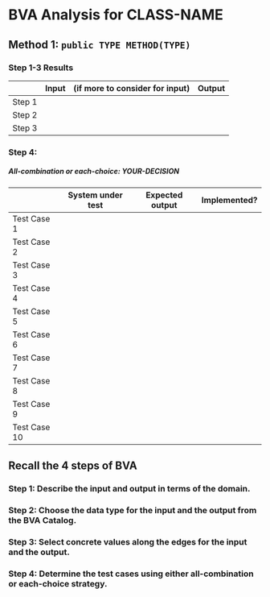 # BVA Analysis for CLASS-NAME

## Method 1: ```public TYPE METHOD(TYPE)```
### Step 1-3 Results
|        | Input | (if more to consider for input) | Output |
|--------|-------|---------------------------------|--------|
| Step 1 |       |                                 |        |
| Step 2 |       |                                 |        |
| Step 3 |       |                                 |        |
### Step 4:
##### All-combination or each-choice: YOUR-DECISION

|              | System under test | Expected output | Implemented? |
|--------------|-------------------|-----------------|--------------|
| Test Case 1  |                   |                 |              |
| Test Case 2  |                   |                 |              |
| Test Case 3  |                   |                 |              |
| Test Case 4  |                   |                 |              |
| Test Case 5  |                   |                 |              |
| Test Case 6  |                   |                 |              |
| Test Case 7  |                   |                 |              |
| Test Case 8  |                   |                 |              |
| Test Case 9  |                   |                 |              |
| Test Case 10 |                   |                 |              |



## Recall the 4 steps of BVA
### Step 1: Describe the input and output in terms of the domain.
### Step 2: Choose the data type for the input and the output from the BVA Catalog.
### Step 3: Select concrete values along the edges for the input and the output.
### Step 4: Determine the test cases using either all-combination or each-choice strategy.
